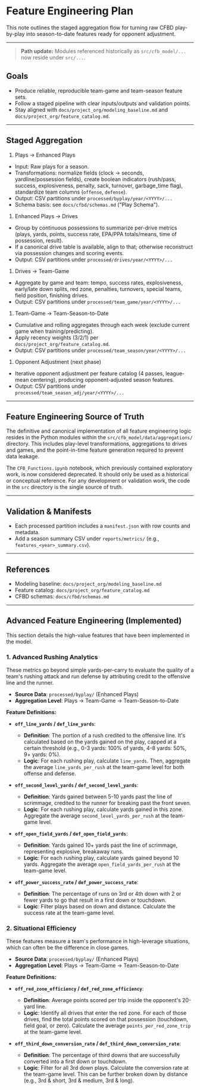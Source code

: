 # Feature Engineering Plan

This note outlines the staged aggregation flow for turning raw CFBD play-by-play into
season-to-date features ready for opponent adjustment.

---

> **Path update:** Modules referenced historically as `src/cfb_model/...` now reside under `src/...`.

## Goals

- Produce reliable, reproducible team-game and team-season feature sets.
- Follow a staged pipeline with clear inputs/outputs and validation points.
- Stay aligned with `docs/project_org/modeling_baseline.md` and `docs/project_org/feature_catalog.md`.

---

## Staged Aggregation

1. Plays → Enhanced Plays

- Input: Raw plays for a season.
- Transformations: normalize fields (clock → seconds, yardline/possession fields), create boolean
  indicators (rush/pass, success, explosiveness, penalty, sack, turnover, garbage_time flag),
  standardize team columns (`offense`, `defense`).
- Output: CSV partitions under `processed/byplay/year/<YYYY>/...`
- Schema basis: see `docs/cfbd/schemas.md` ("Play Schema").

1. Enhanced Plays → Drives

- Group by continuous possessions to summarize per-drive metrics (plays, yards, points, success
  rate, EPA/PPA totals/means, time of possession, result).
- If a canonical drive table is available, align to that; otherwise reconstruct via possession
  changes and scoring events.
- Output: CSV partitions under `processed/drives/year/<YYYY>/...`

1. Drives → Team-Game

- Aggregate by game and team: tempo, success rates, explosiveness, early/late down splits,
  red zone, penalties, turnovers, special teams, field position, finishing drives.
- Output: CSV partitions under `processed/team_game/year/<YYYY>/...`

1. Team-Game → Team-Season-to-Date

- Cumulative and rolling aggregates through each week (exclude current game when training/predicting).
- Apply recency weights (3/2/1) per `docs/project_org/feature_catalog.md`.
- Output: CSV partitions under `processed/team_season/year/<YYYY>/...`

1. Opponent Adjustment (next phase)

- Iterative opponent adjustment per feature catalog (4 passes, league-mean centering), producing
   opponent-adjusted season features.
- Output: CSV partitions under `processed/team_season_adj/year/<YYYY>/...`

---

## Feature Engineering Source of Truth

The definitive and canonical implementation of all feature engineering logic resides in the Python modules within the `src/cfb_model/data/aggregations/` directory. This includes play-level transformations, aggregations to drives and games, and the point-in-time feature generation required to prevent data leakage.

The `CFB_Functions.ipynb` notebook, which previously contained exploratory work, is now considered deprecated. It should only be used as a historical or conceptual reference. For any development or validation work, the code in the `src` directory is the single source of truth.

---

## Validation & Manifests

- Each processed partition includes a `manifest.json` with row counts and metadata.
- Add a season summary CSV under `reports/metrics/` (e.g., `features_<year>_summary.csv`).

---

## References

- Modeling baseline: `docs/project_org/modeling_baseline.md`
- Feature catalog: `docs/project_org/feature_catalog.md`
- CFBD schemas: `docs/cfbd/schemas.md`

---

## Advanced Feature Engineering (Implemented)

This section details the high-value features that have been implemented in the model.

### 1. Advanced Rushing Analytics

These metrics go beyond simple yards-per-carry to evaluate the quality of a team's rushing attack and run defense by attributing credit to the offensive line and the runner.

*   **Source Data**: `processed/byplay/` (Enhanced Plays)
*   **Aggregation Level**: Plays -> Team-Game -> Team-Season-to-Date

**Feature Definitions:**

*   **`off_line_yards` / `def_line_yards`**:
    *   **Definition**: The portion of a rush credited to the offensive line. It's calculated based on the yards gained on the play, capped at a certain threshold (e.g., 0-3 yards: 100% of yards, 4-8 yards: 50%, 9+ yards: 0%).
    *   **Logic**: For each rushing play, calculate `line_yards`. Then, aggregate the average `line_yards_per_rush` at the team-game level for both offense and defense.

*   **`off_second_level_yards` / `def_second_level_yards`**:
    *   **Definition**: Yards gained between 5-10 yards past the line of scrimmage, credited to the runner for breaking past the front seven.
    *   **Logic**: For each rushing play, calculate yards gained in this zone. Aggregate the average `second_level_yards_per_rush` at the team-game level.

*   **`off_open_field_yards` / `def_open_field_yards`**:
    *   **Definition**: Yards gained 10+ yards past the line of scrimmage, representing explosive, breakaway runs.
    *   **Logic**: For each rushing play, calculate yards gained beyond 10 yards. Aggregate the average `open_field_yards_per_rush` at the team-game level.

*   **`off_power_success_rate` / `def_power_success_rate`**:
    *   **Definition**: The percentage of runs on 3rd or 4th down with 2 or fewer yards to go that result in a first down or touchdown.
    *   **Logic**: Filter plays based on down and distance. Calculate the success rate at the team-game level.

### 2. Situational Efficiency

These features measure a team's performance in high-leverage situations, which can often be the difference in close games.

*   **Source Data**: `processed/byplay/` (Enhanced Plays)
*   **Aggregation Level**: Plays -> Team-Game -> Team-Season-to-Date

**Feature Definitions:**

*   **`off_red_zone_efficiency` / `def_red_zone_efficiency`**:
    *   **Definition**: Average points scored per trip inside the opponent's 20-yard line.
    *   **Logic**: Identify all drives that enter the red zone. For each of those drives, find the total points scored on that possession (touchdown, field goal, or zero). Calculate the average `points_per_red_zone_trip` at the team-game level.

*   **`off_third_down_conversion_rate` / `def_third_down_conversion_rate`**:
    *   **Definition**: The percentage of third downs that are successfully converted into a first down or touchdown.
    *   **Logic**: Filter for all 3rd down plays. Calculate the conversion rate at the team-game level. This can be further broken down by distance (e.g., 3rd & short, 3rd & medium, 3rd & long).
